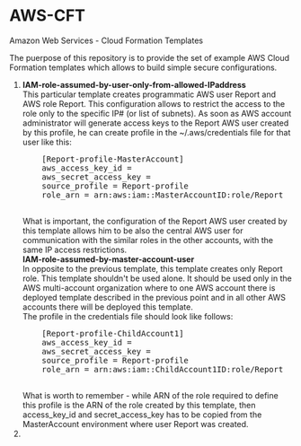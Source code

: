 # AWS-CFT
Amazon Web Services - Cloud Formation Templates

The puerpose of this repository is to provide the set of example AWS Cloud Formation templates which allows to build simple secure configurations.

<ol>
  <li><b>IAM-role-assumed-by-user-only-from-allowed-IPaddress</b><br>
    This particular template creates programmatic AWS user Report and AWS role Report. This configuration allows to restrict the access to the role only to the specific IP# (or list of subnets). As soon as AWS account administrator will generate access keys to the Report AWS user created by this profile, he can create profile in the ~/.aws/credentials file for that user like this:
    <pre>
    [Report-profile-MasterAccount]
    aws_access_key_id = <generated AWS user key>
    aws_secret_access_key = <generated AWS user secret key>
    source_profile = Report-profile
    role_arn = arn:aws:iam::MasterAccountID:role/Report
    </pre>
    What is important, the configuration of the Report AWS user created by this template allows him to be also the central AWS user for communication with the similar roles in the other accounts, with the same IP access restrictions.
  </li><b>IAM-role-assumed-by-master-account-user</b><br>
  In opposite to the previous template, this template creates only Report role. This template shouldn't be used alone. It should be used only in the AWS multi-account organization where to one AWS account there is deployed template described in the previous point and in all other AWS accounts there will be deployed this template. <br>
  The profile in the credentials file should look like follows:<br>
  <pre>
    [Report-profile-ChildAccount1]
    aws_access_key_id = <generated AWS user key>
    aws_secret_access_key = <generated AWS user secret key>
    source_profile = Report-profile
    role_arn = arn:aws:iam::ChildAccount1ID:role/Report
  </pre>
  What is worth to remember - while ARN of the role required to define this profile is the ARN of the role created by this template, then access_key_id and secret_access_key has to be copied from the MasterAccount environment where user Report was created. 
  <li>
  </li<
</ol>
